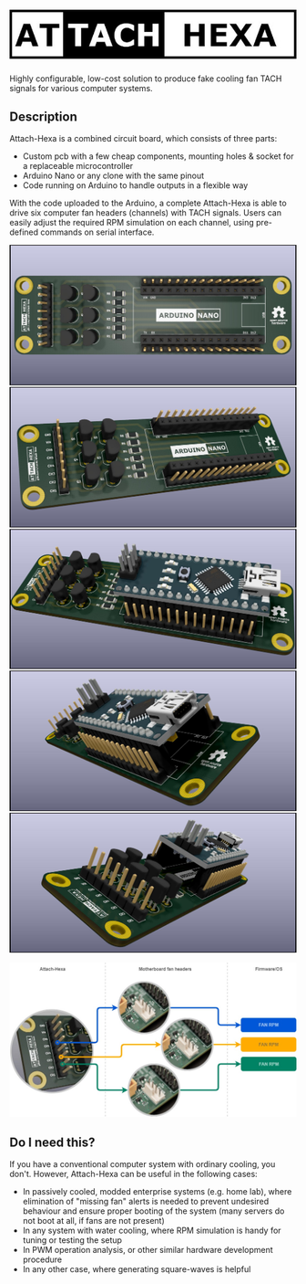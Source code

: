 # ![logo](graphics/logo.jpg)
Highly configurable, low-cost solution to produce fake cooling fan TACH signals for various computer systems.

## Description
Attach-Hexa is a combined circuit board, which consists of three parts:
* Custom pcb with a few cheap components, mounting holes & socket for a replaceable microcontroller
* Arduino Nano or any clone with the same pinout
* Code running on Arduino to handle outputs in a flexible way

With the code uploaded to the Arduino, a complete Attach-Hexa is able to drive six computer fan headers (channels) with TACH signals. Users can easily adjust the required RPM simulation on each channel, using pre-defined commands on serial interface.

![rpm_simulation](graphics/render1.jpg)
![rpm_simulation](graphics/render2.jpg)
![rpm_simulation](graphics/render3.jpg)
![rpm_simulation](graphics/render4.jpg)
![rpm_simulation](graphics/render5.jpg)

![rpm_simulation](graphics/rpm_simulation.jpg)

## Do I need this?
If you have a conventional computer system with ordinary cooling, you don't. However, Attach-Hexa can be useful in the following cases:
* In passively cooled, modded enterprise systems (e.g. home lab), where elimination of "missing fan" alerts is needed to prevent undesired behaviour and ensure proper booting of the system (many servers do not boot at all, if fans are not present)
* In any system with water cooling, where RPM simulation is handy for tuning or testing the setup
* In PWM operation analysis, or other similar hardware development procedure
* In any other case, where generating square-waves is helpful
